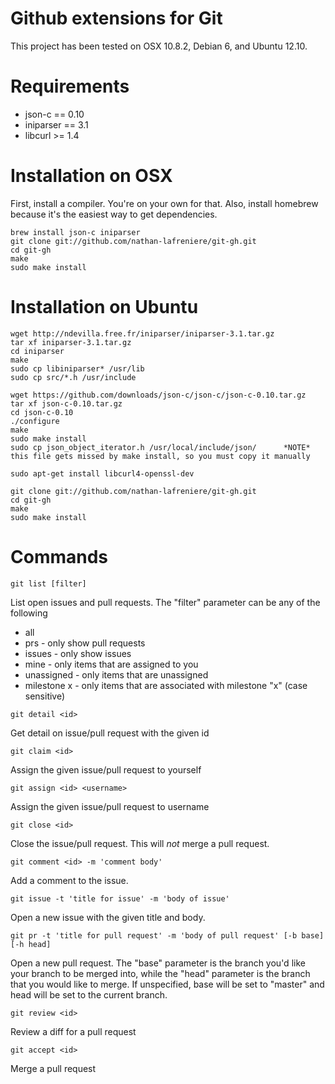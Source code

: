 Github extensions for Git
=======

This project has been tested on OSX 10.8.2, Debian 6, and Ubuntu 12.10.

Requirements
============
* json-c == 0.10
* iniparser == 3.1
* libcurl >= 1.4

Installation on OSX
===================

First, install a compiler. You're on your own for that. Also, install homebrew because it's the easiest way to get dependencies.

```
brew install json-c iniparser
git clone git://github.com/nathan-lafreniere/git-gh.git
cd git-gh
make
sudo make install
```

Installation on Ubuntu
======================
```
wget http://ndevilla.free.fr/iniparser/iniparser-3.1.tar.gz
tar xf iniparser-3.1.tar.gz
cd iniparser
make
sudo cp libiniparser* /usr/lib
sudo cp src/*.h /usr/include

wget https://github.com/downloads/json-c/json-c/json-c-0.10.tar.gz
tar xf json-c-0.10.tar.gz
cd json-c-0.10
./configure
make
sudo make install
sudo cp json_object_iterator.h /usr/local/include/json/      *NOTE* this file gets missed by make install, so you must copy it manually

sudo apt-get install libcurl4-openssl-dev

git clone git://github.com/nathan-lafreniere/git-gh.git
cd git-gh
make
sudo make install
```

Commands
========

```
git list [filter]
```

List open issues and pull requests. The "filter" parameter can be any of the following

* all
* prs - only show pull requests
* issues - only show issues
* mine - only items that are assigned to you
* unassigned - only items that are unassigned
* milestone x - only items that are associated with milestone "x" (case sensitive)

```
git detail <id>
```

Get detail on issue/pull request with the given id

```
git claim <id>
```

Assign the given issue/pull request to yourself

```
git assign <id> <username>
```

Assign the given issue/pull request to username

```
git close <id>
```

Close the issue/pull request. This will *not* merge a pull request.

```
git comment <id> -m 'comment body'
```

Add a comment to the issue.

```
git issue -t 'title for issue' -m 'body of issue'
```

Open a new issue with the given title and body.

```
git pr -t 'title for pull request' -m 'body of pull request' [-b base] [-h head]
```

Open a new pull request. The "base" parameter is the branch you'd like your branch to be merged into, while the "head" parameter is the branch that you would like to merge. If unspecified, base will be set to "master" and head will be set to the current branch.

```
git review <id>
```

Review a diff for a pull request

```
git accept <id>
```

Merge a pull request
